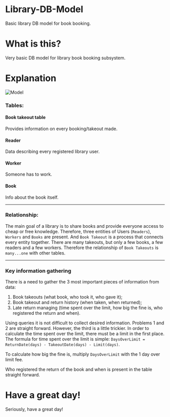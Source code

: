 # Library-DB-Model
Basic library DB model for book booking.

# What is this?
Very basic DB model for library book booking subsystem.

# Explanation
![Model](https://i.gyazo.com/c5d6249b4da4c8530ba6f2c73ba53bb4.png)

### Tables:
#### Book takeout table
Provides information on every booking/takeout made.

#### Reader
Data describing every registered library user.

#### Worker
Someone has to work.

#### Book
Info about the book itself.

------------------------------------------------------------------------

### Relationship:
The main goal of a library is to share books and provide everyone access to cheap or free knowledge. Therefore, three entities of Users (`Readers`), `Workers` and `Books` are present. And `Book Takeout` is a process that connects every entity together. There are many takeouts, but only a few books, a few readers and a few workers. Therefore the relationship of `Book Takeouts` is `many...one` with other tables.

------------------------------------------------------------------------

### Key information gathering
There is a need to gather the 3 most important pieces of information from data:
1. Book takeouts (what book, who took it, who gave it);
2. Book takeout and return history (when taken, when returned);
3. Late return managing (time spent over the limit, how big the fine is, who registered the return and when).

Using queries it is not difficult to collect desired information. Problems 1 and 2 are straight forward. However, the third is a little trickier. In order to calculate the time spent over the limit, there must be a limit in the first place. The formula for time spent over the limit is simple: `DaysOverLimit = ReturnDate(days) - TakeoutDate(days) - Limit(days)`.

To calculate how big the fine is, multiply `DaysOverLimit` with the 1 day over limit fee.

Who registered the return of the book and when is present in the table straight forward.

# Have a great day!
Seriously, have a great day!
